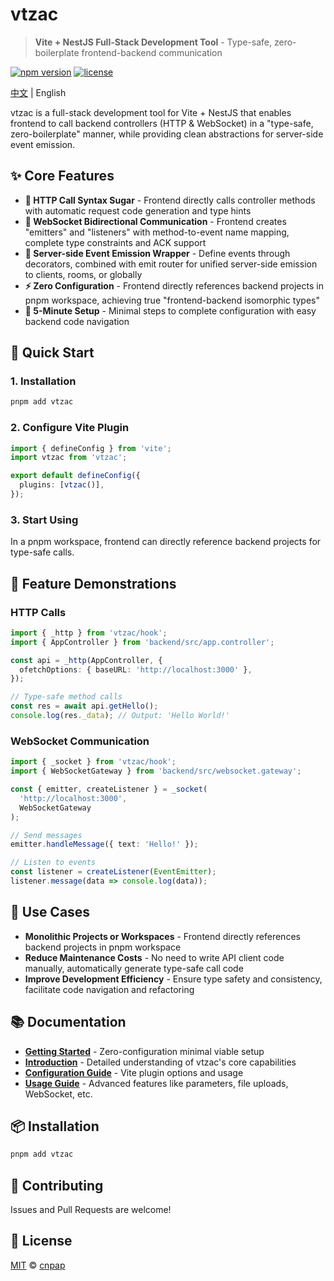 # vtzac

> **Vite + NestJS Full-Stack Development Tool** - Type-safe, zero-boilerplate frontend-backend communication

[![npm version](https://img.shields.io/npm/v/vtzac.svg)](https://www.npmjs.com/package/vtzac)
[![license](https://img.shields.io/npm/l/vtzac.svg)](https://github.com/cnpap/vtzac/blob/main/LICENSE.md)

[中文](./README.zh.md) | English

vtzac is a full-stack development tool for Vite + NestJS that enables frontend to call backend controllers (HTTP & WebSocket) in a "type-safe, zero-boilerplate" manner, while providing clean abstractions for server-side event emission.

## ✨ Core Features

- **🔗 HTTP Call Syntax Sugar** - Frontend directly calls controller methods with automatic request code generation and type hints
- **🔄 WebSocket Bidirectional Communication** - Frontend creates "emitters" and "listeners" with method-to-event name mapping, complete type constraints and ACK support
- **📡 Server-side Event Emission Wrapper** - Define events through decorators, combined with emit router for unified server-side emission to clients, rooms, or globally
- **⚡ Zero Configuration** - Frontend directly references backend projects in pnpm workspace, achieving true "frontend-backend isomorphic types"
- **🚀 5-Minute Setup** - Minimal steps to complete configuration with easy backend code navigation

## 🚀 Quick Start

### 1. Installation

```bash
pnpm add vtzac
```

### 2. Configure Vite Plugin

```ts
import { defineConfig } from 'vite';
import vtzac from 'vtzac';

export default defineConfig({
  plugins: [vtzac()],
});
```

### 3. Start Using

In a pnpm workspace, frontend can directly reference backend projects for type-safe calls.

## 📖 Feature Demonstrations

### HTTP Calls

```ts
import { _http } from 'vtzac/hook';
import { AppController } from 'backend/src/app.controller';

const api = _http(AppController, {
  ofetchOptions: { baseURL: 'http://localhost:3000' },
});

// Type-safe method calls
const res = await api.getHello();
console.log(res._data); // Output: 'Hello World!'
```

### WebSocket Communication

```ts
import { _socket } from 'vtzac/hook';
import { WebSocketGateway } from 'backend/src/websocket.gateway';

const { emitter, createListener } = _socket(
  'http://localhost:3000',
  WebSocketGateway
);

// Send messages
emitter.handleMessage({ text: 'Hello!' });

// Listen to events
const listener = createListener(EventEmitter);
listener.message(data => console.log(data));
```

## 🎯 Use Cases

- **Monolithic Projects or Workspaces** - Frontend directly references backend projects in pnpm workspace
- **Reduce Maintenance Costs** - No need to write API client code manually, automatically generate type-safe call code
- **Improve Development Efficiency** - Ensure type safety and consistency, facilitate code navigation and refactoring

## 📚 Documentation

- **[Getting Started](https://vtzac.opss.dev/getting-started)** - Zero-configuration minimal viable setup
- **[Introduction](https://vtzac.opss.dev/intro)** - Detailed understanding of vtzac's core capabilities
- **[Configuration Guide](https://vtzac.opss.dev/guide/configuration)** - Vite plugin options and usage
- **[Usage Guide](https://vtzac.opss.dev/guide/)** - Advanced features like parameters, file uploads, WebSocket, etc.

## 📦 Installation

```bash
pnpm add vtzac
```

## 🤝 Contributing

Issues and Pull Requests are welcome!

## 📄 License

[MIT](./LICENSE.md) © [cnpap](https://github.com/cnpap)
